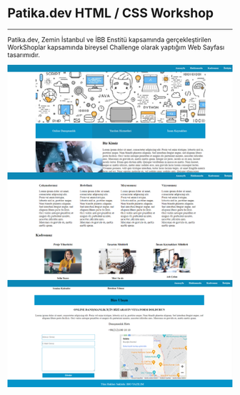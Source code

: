 # Patika.dev HTML / CSS Workshop 
---
Patika.dev, Zemin İstanbul ve İBB Enstitü kapsamında gerçekleştirilen WorkShoplar kapsamında bireysel Challenge olarak yaptığım Web Sayfası tasarımıdır.

 <img src="./IMG/1.png"
     alt=""
     style="float: left; margin-right: 500px;" />
      <img src="./IMG/2.png"
     alt=""
     style="float: left; margin-right: 500px;" />
      <img src="./IMG/3.png"
     alt=""
     style="float: left; margin-right: 500px;" />
